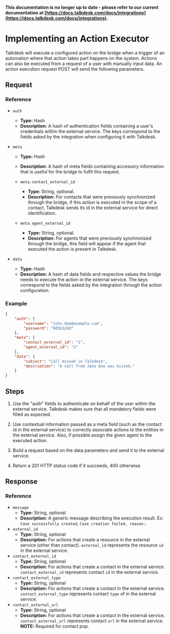 **This documentation is no longer up to date - please refer to our current documentation at [https://docs.talkdesk.com/docs/integrations](https://docs.talkdesk.com/docs/integrations).**

# Implementing an Action Executor

Talkdesk will execute a configured action on the bridge when a trigger of an automation where that action takes part happens on the system. Actions can also be executed from a request of a user with manually input data. An action execution request POST will send the following parameters.

## Request

### Reference

* `auth`
    * **Type:** Hash
    * **Description:** A hash of authentication fields containing a user's credentials within the external service. The keys correspond to the fields asked by the integration when configuring it with Talkdesk.

* `meta`
    * **Type:** Hash
    * **Description:** A hash of meta fields containing accessory information that is useful for the bridge to fulfil this request.

    * `meta.contact_external_id`
        * **Type:** String, optional.
        * **Description:** For contacts that were previously synchronized through the bridge, if this action is executed in the scope of a contact, Talkdesk sends its id in the external service for direct identification.
    * `meta.agent_external_id`
        * **Type:** String, optional.
        * **Description:** For agents that were previously synchronized through the bridge, this field will appear if the agent that executed the action is present in Talkdesk.
* `data`
    * **Type:** Hash
    * **Description:** A hash of data fields and respective values the bridge needs to execute the action in the external service. The keys correspond to the fields asked by the integration through the action configuration.

### Example

```json
{
    "auth": {
        "username": "john.doe@example.com",
        "password": "605b32dd"
    },
    "meta": {
        "contact_external_id": "1",
        "agent_external_id": "2"
    },
    "data": {
        "subject": "Call missed in Talkdesk",
        "description": "A call from Jane Doe was missed."
    }
}
```

## Steps

1. Use the "auth" fields to authenticate on behalf of the user within the external service. Talkdesk makes sure that all mandatory fields were filled as expected.

2. Use contextual information passed as a meta field (such as the contact id in the external service) to correctly associate actions to the entities in the external service. Also,
if possible assign the given agent to the executed action.

3. Build a request based on the data parameters and send it to the external service.

4. Return a 201 HTTP status code if it succeeds, 400 otherwise.

## Response

### Reference
* `message`
  * **Type:** String, optional
  * **Description:** A generic message describing the execution result. Ex: `Case successfully created`, `Case creation failed, reason:`.
* `external_id`
  * **Type:** String, optional
  * **Description:** For actions that create a resource in the external service (other than contact). `external_id` represents the resource `id`
  in the external service.
* `contact_external_id`
  * **Type:** String, optional
  * **Description:** For actions that create a contact in the external service. `contact_external_id` represents contact `id` in the external service.
* `contact_external_type`
  * **Type:** String, optional
  * **Description:** For actions that create a contact in the external service. `contact_external_type` represents contact `type` of in the external service.
* `contact_external_url`
  * **Type:** String, optional
  * **Description:** For actions that create a contact in the external service. `contact_external_url` represents contact `url` in the external service. **NOTE:** Required for contact pop.
